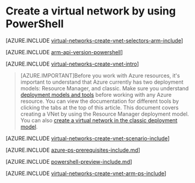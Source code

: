 <!-- ARM: tested -->

<properties
   pageTitle="Create a virtual network using PowerShell in ARM | Azure"
   description="Learn how to create a virtual network using PowerShell in ARM | Resource Manager."
   services="virtual-network"
   documentationCenter=""
   authors="telmosampaio"
   manager="carmonm"
   editor=""
   tags="azure-resource-manager"/>

<tags
	ms.service="virtual-network"
	ms.date="03/15/2016"
	wacn.date=""/>

# Create a virtual network by using PowerShell

[AZURE.INCLUDE [virtual-networks-create-vnet-selectors-arm-include](../includes/virtual-networks-create-vnet-selectors-arm-include.md)]

[AZURE.INCLUDE [arm-api-version-powershell](../includes/arm-api-version-powershell.md)]

[AZURE.INCLUDE [virtual-networks-create-vnet-intro](../includes/virtual-networks-create-vnet-intro-include.md)]

>[AZURE.IMPORTANT]Before you work with Azure resources, it's important to understand that Azure currently has two deployment models: Resource Manager, and classic. Make sure you understand [deployment models and tools](/documentation/articles/azure-classic-rm/) before working with any Azure resource. You can view the documentation for different tools by clicking the tabs at the top of this article. This document covers creating a VNet by using the Resource Manager deployment model. You can also [create a virtual network in the classic deployment model](/documentation/articles/virtual-networks-create-vnet-classic-netcfg-ps/).

[AZURE.INCLUDE [virtual-networks-create-vnet-scenario-include](../includes/virtual-networks-create-vnet-scenario-include.md)]

[AZURE.INCLUDE [azure-ps-prerequisites-include.md](../includes/azure-ps-prerequisites-include.md)]

[AZURE.INCLUDE [powershell-preview-include.md](../includes/powershell-preview-include.md)]

[AZURE.INCLUDE [virtual-networks-create-vnet-arm-ps-include](../includes/virtual-networks-create-vnet-arm-ps-include.md)]